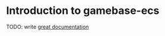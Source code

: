 # Introduction to gamebase-ecs

TODO: write [great documentation](http://jacobian.org/writing/what-to-write/)
